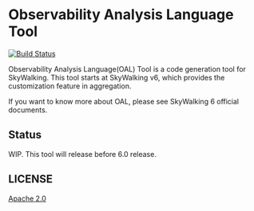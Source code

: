 # Observability Analysis Language Tool
[![Build Status](https://travis-ci.org/apache/incubator-skywalking-oal-tool.svg?branch=master)](https://travis-ci.org/apache/incubator-skywalking-oal-tool)

Observability Analysis Language(OAL) Tool is a code generation tool for SkyWalking.
This tool starts at SkyWalking v6, which provides the customization feature in aggregation.

If you want to know more about OAL, please see SkyWalking 6 official documents.

## Status
WIP. This tool will release before 6.0 release. 

## LICENSE
[Apache 2.0](LICENSE)
